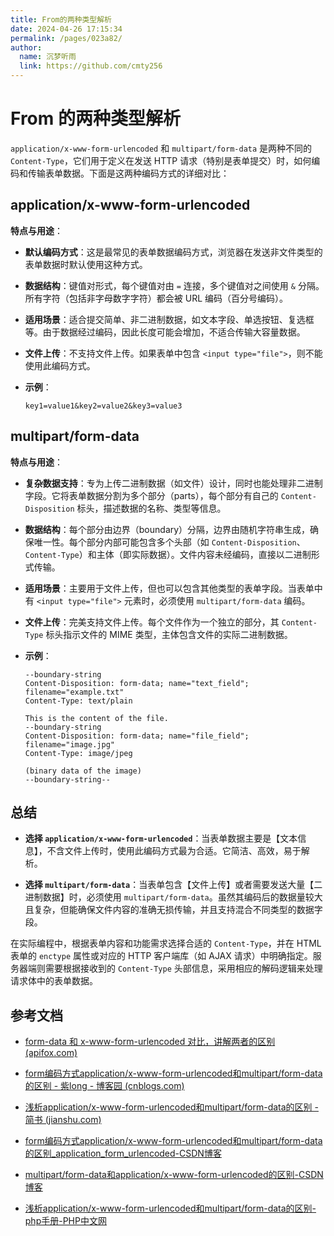 ```yaml
---
title: From的两种类型解析
date: 2024-04-26 17:15:34
permalink: /pages/023a82/
author: 
  name: 沉梦听雨
  link: https://github.com/cmty256
---
```

# From 的两种类型解析

`application/x-www-form-urlencoded` 和 `multipart/form-data` 是两种不同的 `Content-Type`，它们用于定义在发送 HTTP 请求（特别是表单提交）时，如何编码和传输表单数据。下面是这两种编码方式的详细对比：

## application/x-www-form-urlencoded

**特点与用途**：

- **默认编码方式**：这是最常见的表单数据编码方式，浏览器在发送非文件类型的表单数据时默认使用这种方式。

- **数据结构**：键值对形式，每个键值对由 `=` 连接，多个键值对之间使用 `&` 分隔。所有字符（包括非字母数字字符）都会被 URL 编码（百分号编码）。

- **适用场景**：适合提交简单、非二进制数据，如文本字段、单选按钮、复选框等。由于数据经过编码，因此长度可能会增加，不适合传输大容量数据。

- **文件上传**：不支持文件上传。如果表单中包含 `<input type="file">`，则不能使用此编码方式。

- **示例**：

  ```
  key1=value1&key2=value2&key3=value3
  ```

## multipart/form-data

**特点与用途**：

- **复杂数据支持**：专为上传二进制数据（如文件）设计，同时也能处理非二进制字段。它将表单数据分割为多个部分（parts），每个部分有自己的 `Content-Disposition` 标头，描述数据的名称、类型等信息。

- **数据结构**：每个部分由边界（boundary）分隔，边界由随机字符串生成，确保唯一性。每个部分内部可能包含多个头部（如 `Content-Disposition`、`Content-Type`）和主体（即实际数据）。文件内容未经编码，直接以二进制形式传输。

- **适用场景**：主要用于文件上传，但也可以包含其他类型的表单字段。当表单中有 `<input type="file">` 元素时，必须使用 `multipart/form-data` 编码。

- **文件上传**：完美支持文件上传。每个文件作为一个独立的部分，其 `Content-Type` 标头指示文件的 MIME 类型，主体包含文件的实际二进制数据。

- **示例**：

  ```
  --boundary-string
  Content-Disposition: form-data; name="text_field"; filename="example.txt"
  Content-Type: text/plain
  
  This is the content of the file.
  --boundary-string
  Content-Disposition: form-data; name="file_field"; filename="image.jpg"
  Content-Type: image/jpeg
  
  (binary data of the image)
  --boundary-string--
  ```

## 总结

- **选择 `application/x-www-form-urlencoded`**：当表单数据主要是【文本信息】，不含文件上传时，使用此编码方式最为合适。它简洁、高效，易于解析。

- **选择 `multipart/form-data`**：当表单包含【文件上传】或者需要发送大量【二进制数据】时，必须使用 `multipart/form-data`。虽然其编码后的数据量较大且复杂，但能确保文件内容的准确无损传输，并且支持混合不同类型的数据字段。

在实际编程中，根据表单内容和功能需求选择合适的 `Content-Type`，并在 HTML 表单的 `enctype` 属性或对应的 HTTP 客户端库（如 AJAX 请求）中明确指定。服务器端则需要根据接收到的 `Content-Type` 头部信息，采用相应的解码逻辑来处理请求体中的表单数据。



## 参考文档

- [form-data 和 x-www-form-urlencoded 对比，讲解两者的区别 (apifox.com)](https://apifox.com/apiskills/formdata-vs-x-www-form-urlencoded/)

- [form编码方式application/x-www-form-urlencoded和multipart/form-data的区别 - 紫long - 博客园 (cnblogs.com)](https://www.cnblogs.com/ziyunlong/p/9609456.html)
- [浅析application/x-www-form-urlencoded和multipart/form-data的区别 - 简书 (jianshu.com)](https://www.jianshu.com/p/5d19a4050258)
- [form编码方式application/x-www-form-urlencoded和multipart/form-data的区别_application_form_urlencoded-CSDN博客](https://blog.csdn.net/chern1992/article/details/109054834)
- [multipart/form-data和application/x-www-form-urlencoded的区别-CSDN博客](https://blog.csdn.net/weixin_34393428/article/details/89801076)
- [浅析application/x-www-form-urlencoded和multipart/form-data的区别-php手册-PHP中文网](https://www.php.cn/faq/169623.html)